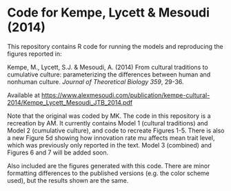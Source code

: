 # Code for Kempe, Lycett & Mesoudi (2014)

This repository contains R code for running the models and reproducing the figures reported in:

Kempe, M., Lycett, S.J. & Mesoudi, A. (2014) From cultural traditions to cumulative culture: parameterizing the differences between human and nonhuman culture. *Journal of Theoretical Biology 359*, 29-36.

Available at https://www.alexmesoudi.com/publication/kempe-cultural-2014/Kempe_Lycett_Mesoudi_JTB_2014.pdf

Note that the original was coded by MK. The code in this repository is a recreation by AM. It currently contains Model 1 (cultural traditions) and Model 2 (cumulative culture), and code to recreate Figures 1-5. There is also a new Figure 5d showing how innovation rate mu affects mean trait level, which was previously only reported in the text. Model 3 (combined) and Figures 6 and 7 will be added soon.

Also included are the figures generated with this code. There are minor formatting differences to the published versions (e.g. the color scheme used), but the results shown are the same.
